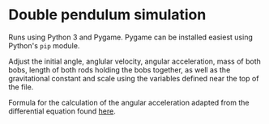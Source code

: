 # Double pendulum simulation

Runs using Python 3 and Pygame.
Pygame can be installed easiest using Python's `pip` module.

Adjust the initial angle, anglular velocity, angular acceleration,
mass of both bobs, length of both rods holding the bobs together,
as well as the gravitational constant and scale using the variables
defined near the top of the file.

Formula for the calculation of the angular acceleration adapted from
the differential equation found [here](https://web.mit.edu/jorloff/www/chaosTalk/double-pendulum/double-pendulum-en.html).
